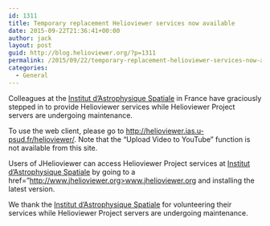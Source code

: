 ```yaml
---
id: 1311
title: Temporary replacement Helioviewer services now available
date: 2015-09-22T21:36:41+00:00
author: jack
layout: post
guid: http://blog.helioviewer.org/?p=1311
permalink: /2015/09/22/temporary-replacement-helioviewer-services-now-available-2/
categories:
  - General
---
```

Colleagues at the [Institut d&#8217;Astrophysique Spatiale](http://www.ias.u-psud.fr/) in France have graciously stepped in to provide Helioviewer services while Helioviewer Project servers are undergoing maintenance. 

To use the web client, please go to <http://helioviewer.ias.u-psud.fr/helioviewer/>. Note that the &#8220;Upload Video to YouTube&#8221; function is not available from this site.

Users of JHelioviewer can access Helioviewer Project services at [Institut d&#8217;Astrophysique Spatiale](http://www.ias.u-psud.fr/) by going to a href=&#8221;http://www.jhelioviewer.org>www.jhelioviewer.org</a> and installing the latest version.

We thank the [Institut d&#8217;Astrophysique Spatiale](http://www.ias.u-psud.fr/) for volunteering their services while Helioviewer Project servers are undergoing maintenance.

